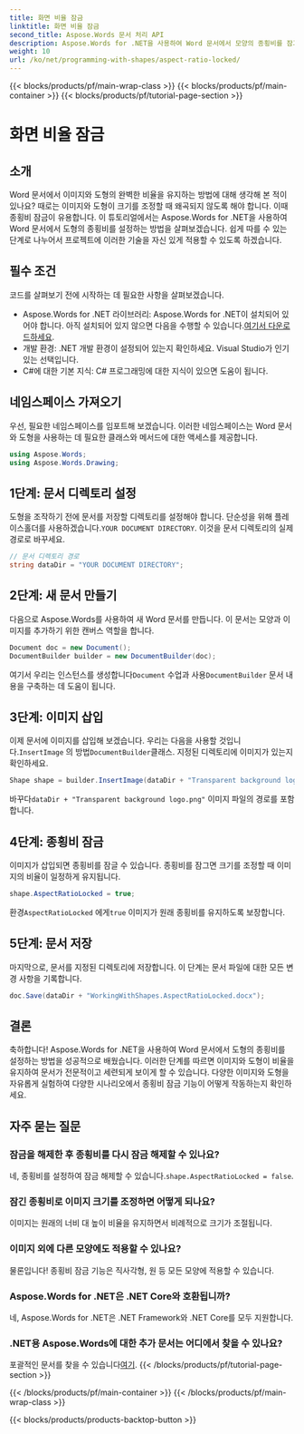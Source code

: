 ```yaml
---
title: 화면 비율 잠금
linktitle: 화면 비율 잠금
second_title: Aspose.Words 문서 처리 API
description: Aspose.Words for .NET을 사용하여 Word 문서에서 모양의 종횡비를 잠그는 방법을 알아보세요. 이 단계별 가이드를 따라 이미지와 모양의 비율을 유지하세요.
weight: 10
url: /ko/net/programming-with-shapes/aspect-ratio-locked/
---
```


{{< blocks/products/pf/main-wrap-class >}}
{{< blocks/products/pf/main-container >}}
{{< blocks/products/pf/tutorial-page-section >}}

# 화면 비율 잠금

## 소개

Word 문서에서 이미지와 도형의 완벽한 비율을 유지하는 방법에 대해 생각해 본 적이 있나요? 때로는 이미지와 도형이 크기를 조정할 때 왜곡되지 않도록 해야 합니다. 이때 종횡비 잠금이 유용합니다. 이 튜토리얼에서는 Aspose.Words for .NET을 사용하여 Word 문서에서 도형의 종횡비를 설정하는 방법을 살펴보겠습니다. 쉽게 따를 수 있는 단계로 나누어서 프로젝트에 이러한 기술을 자신 있게 적용할 수 있도록 하겠습니다.

## 필수 조건

코드를 살펴보기 전에 시작하는 데 필요한 사항을 살펴보겠습니다.

- Aspose.Words for .NET 라이브러리: Aspose.Words for .NET이 설치되어 있어야 합니다. 아직 설치되어 있지 않으면 다음을 수행할 수 있습니다.[여기서 다운로드하세요](https://releases.aspose.com/words/net/).
- 개발 환경: .NET 개발 환경이 설정되어 있는지 확인하세요. Visual Studio가 인기 있는 선택입니다.
- C#에 대한 기본 지식: C# 프로그래밍에 대한 지식이 있으면 도움이 됩니다.

## 네임스페이스 가져오기

우선, 필요한 네임스페이스를 임포트해 보겠습니다. 이러한 네임스페이스는 Word 문서와 도형을 사용하는 데 필요한 클래스와 메서드에 대한 액세스를 제공합니다.

```csharp
using Aspose.Words;
using Aspose.Words.Drawing;
```

## 1단계: 문서 디렉토리 설정

 도형을 조작하기 전에 문서를 저장할 디렉토리를 설정해야 합니다. 단순성을 위해 플레이스홀더를 사용하겠습니다.`YOUR DOCUMENT DIRECTORY`. 이것을 문서 디렉토리의 실제 경로로 바꾸세요.

```csharp
// 문서 디렉토리 경로
string dataDir = "YOUR DOCUMENT DIRECTORY";
```

## 2단계: 새 문서 만들기

다음으로 Aspose.Words를 사용하여 새 Word 문서를 만듭니다. 이 문서는 모양과 이미지를 추가하기 위한 캔버스 역할을 합니다.

```csharp
Document doc = new Document();
DocumentBuilder builder = new DocumentBuilder(doc);
```

 여기서 우리는 인스턴스를 생성합니다`Document` 수업과 사용`DocumentBuilder` 문서 내용을 구축하는 데 도움이 됩니다.

## 3단계: 이미지 삽입

 이제 문서에 이미지를 삽입해 보겠습니다. 우리는 다음을 사용할 것입니다.`InsertImage` 의 방법`DocumentBuilder`클래스. 지정된 디렉토리에 이미지가 있는지 확인하세요.

```csharp
Shape shape = builder.InsertImage(dataDir + "Transparent background logo.png");
```

 바꾸다`dataDir + "Transparent background logo.png"` 이미지 파일의 경로를 포함합니다.

## 4단계: 종횡비 잠금

이미지가 삽입되면 종횡비를 잠글 수 있습니다. 종횡비를 잠그면 크기를 조정할 때 이미지의 비율이 일정하게 유지됩니다.

```csharp
shape.AspectRatioLocked = true;
```

 환경`AspectRatioLocked` 에게`true` 이미지가 원래 종횡비를 유지하도록 보장합니다.

## 5단계: 문서 저장

마지막으로, 문서를 지정된 디렉토리에 저장합니다. 이 단계는 문서 파일에 대한 모든 변경 사항을 기록합니다.

```csharp
doc.Save(dataDir + "WorkingWithShapes.AspectRatioLocked.docx");
```

## 결론

축하합니다! Aspose.Words for .NET을 사용하여 Word 문서에서 도형의 종횡비를 설정하는 방법을 성공적으로 배웠습니다. 이러한 단계를 따르면 이미지와 도형이 비율을 유지하여 문서가 전문적이고 세련되게 보이게 할 수 있습니다. 다양한 이미지와 도형을 자유롭게 실험하여 다양한 시나리오에서 종횡비 잠금 기능이 어떻게 작동하는지 확인하세요.

## 자주 묻는 질문

### 잠금을 해제한 후 종횡비를 다시 잠금 해제할 수 있나요?
네, 종횡비를 설정하여 잠금 해제할 수 있습니다.`shape.AspectRatioLocked = false`.

### 잠긴 종횡비로 이미지 크기를 조정하면 어떻게 되나요?
이미지는 원래의 너비 대 높이 비율을 유지하면서 비례적으로 크기가 조절됩니다.

### 이미지 외에 다른 모양에도 적용할 수 있나요?
물론입니다! 종횡비 잠금 기능은 직사각형, 원 등 모든 모양에 적용할 수 있습니다.

### Aspose.Words for .NET은 .NET Core와 호환됩니까?
네, Aspose.Words for .NET은 .NET Framework와 .NET Core를 모두 지원합니다.

### .NET용 Aspose.Words에 대한 추가 문서는 어디에서 찾을 수 있나요?
 포괄적인 문서를 찾을 수 있습니다[여기](https://reference.aspose.com/words/net/).
{{< /blocks/products/pf/tutorial-page-section >}}

{{< /blocks/products/pf/main-container >}}
{{< /blocks/products/pf/main-wrap-class >}}

{{< blocks/products/products-backtop-button >}}
